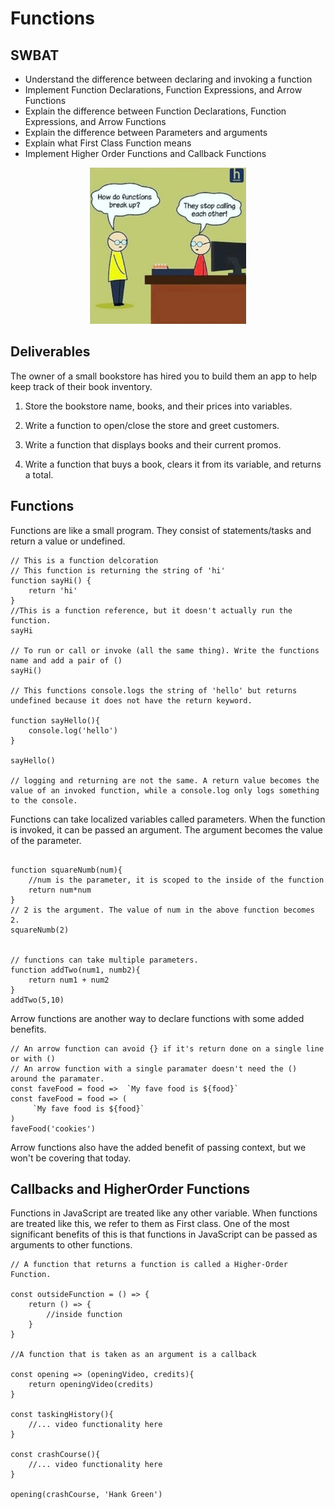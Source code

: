 # Functions
## SWBAT
- Understand the difference between declaring and invoking a function
- Implement Function Declarations, Function Expressions, and Arrow Functions
- Explain the difference between Function Declarations, Function Expressions, and Arrow Functions
- Explain the difference between Parameters and arguments
- Explain what First Class Function means
- Implement Higher Order Functions and Callback Functions

<p align="center">
    <img src="../assets/functions.jpeg" width="250" height="250">
</p>

## Deliverables 

The owner of a small bookstore has hired you to build them an app to help keep track of their book inventory. 

1. Store the bookstore name, books, and their prices into variables.

2. Write a function to open/close the store and greet customers.

3. Write a function that displays books and their current promos.

4. Write a function that buys a book, clears it from its variable, and returns a total. 

## Functions
Functions are like a small program. They consist of statements/tasks and return a value or undefined. 

```
// This is a function delcoration 
// This function is returning the string of 'hi'
function sayHi() {
    return 'hi'
}
//This is a function reference, but it doesn't actually run the function. 
sayHi

// To run or call or invoke (all the same thing). Write the functions name and add a pair of ()
sayHi()

// This functions console.logs the string of 'hello' but returns undefined because it does not have the return keyword.

function sayHello(){
    console.log('hello')
}

sayHello()

// logging and returning are not the same. A return value becomes the value of an invoked function, while a console.log only logs something to the console. 

```

Functions can take localized variables called parameters. When the function is invoked, it can be passed an argument. The argument becomes the value of the parameter.

```

function squareNumb(num){
    //num is the parameter, it is scoped to the inside of the function
    return num*num
}
// 2 is the argument. The value of num in the above function becomes 2.
squareNumb(2)


// functions can take multiple parameters.
function addTwo(num1, numb2){
    return num1 + num2
}
addTwo(5,10)

```

Arrow functions are another way to declare functions with some added benefits.

```
// An arrow function can avoid {} if it's return done on a single line or with () 
// An arrow function with a single paramater doesn't need the () around the paramater. 
const faveFood = food =>  `My fave food is ${food}`
const faveFood = food => (
     `My fave food is ${food}`
)
faveFood('cookies')

```

Arrow functions also have the added benefit of passing context, but we won't be covering that today. 

## Callbacks and HigherOrder Functions 

Functions in JavaScript are treated like any other variable. When functions are treated like this, we refer to them as First class. One of the most significant benefits of this is that functions in JavaScript can be passed as arguments to other functions.

```
// A function that returns a function is called a Higher-Order Function.

const outsideFunction = () => {
    return () => {
        //inside function
    }
}

//A function that is taken as an argument is a callback 

const opening => (openingVideo, credits){
    return openingVideo(credits)
}

const taskingHistory(){
    //... video functionality here
}

const crashCourse(){
    //... video functionality here
}

opening(crashCourse, 'Hank Green')

```